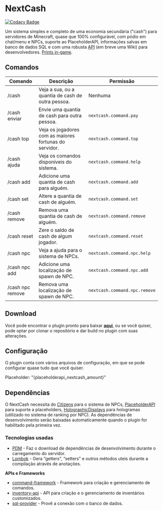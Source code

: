 # NextCash

[![Codacy Badge](https://api.codacy.com/project/badge/Grade/e514adb7e1414702b539e5c46018dc12)](https://app.codacy.com/gh/NextPlugins/NextCash?utm_source=github.com&utm_medium=referral&utm_content=NextPlugins/NextCash&utm_campaign=Badge_Grade)

Um sistema simples e completo de uma economia secundária ("cash") para servidores de Minecraft, quase que 100% configurável, com pódio em chat/menu e NPCs, suporte ao PlaceholderAPI, informações salvas em banco de dados SQL e com uma robusta [API](https://github.com/NextPlugins/NextCash/tree/main/src/main/java/com/nextplugins/cash/api) (em breve uma Wiki) para desenvolvedores. [Prints in-game](https://imgur.com/gallery/QAf28xj).

## Comandos
|Comando         |Descrição                      |Permissão                    |
|----------------|-------------------------------|-----------------------------|
|/cash           |Veja a sua, ou a quantia de cash de outra pessoa.|Nenhuma    |
|/cash enviar    |Envie uma quantia de cash para outra pessoa.|`nextcash.command.pay`|
|/cash top       |Veja os jogadores com as maiores fortunas do servidor.|`nextcash.command.top`|
|/cash ajuda     |Veja os comandos disponíveis do sistema.|`nextcash.command.help`|
|/cash add       |Adicione uma quantia de cash para alguém.|`nextcash.command.add`|
|/cash set       |Altere a quantia de cash de alguém.|`nextcash.command.set`|
|/cash remove    |Remova uma quantia de cash de alguém.|`nextcash.command.remove`|
|/cash reset     |Zere o saldo de cash de algum jogador.|`nextcash.command.reset`|
|/cash npc       |Veja a ajuda para o sistema de NPCs.|`nextcash.command.npc.help`|
|/cash npc add   |Adicione uma localização de spawn de NPC.|`nextcash.command.npc.add`|
|/cash npc remove|Remova uma localização de spawn de NPC.|`nextcash.command.npc.remove`|

## Download

Você pode encontrar o plugin pronto para baixar [**aqui**](https://github.com/NextPlugins/NextCash/releases), ou se você quiser, pode optar por clonar o repositório e dar build no plugin com suas alterações.

## Configuração

O plugin conta com vários arquivos de configuração, em que se pode configurar quase tudo que você quiser.

Placeholder: "{placeholderapi_nextcash_amount}"

## Dependências
O NextCash necessita do [Citizens](https://dev.bukkit.org/projects/citizens) para o sistema de NPCs, [PlaceholderAPI](https://www.spigotmc.org/resources/placeholderapi.6245/) para suporte a placeholders, [HolographicDisplays](https://dev.bukkit.org/projects/holographic-displays) para hologramas (utilizado no sistema de ranking por NPC). As dependências de desenvolvimento serão baixadas automaticamente quando o plugin for habilitado pela primeira vez.

### Tecnologias usadas
-  [PDM](https://github.com/knightzmc/pdm) - Faz o download de dependências de desenvolvimento durante o carregamento do servidor.
-  [Lombok](https://projectlombok.org/) - Gera “getters”, “setters” e outros métodos uteis durante a compilação através de anotações.

**APIs e Frameworks**

-  [command-framework](https://github.com/SaiintBrisson/command-framework) - Framework para criação e gerenciamento de comandos.
-  [inventory-api](https://github.com/HenryFabio/inventory-api) - API para criação e o gerenciamento de inventários customizados.
-  [sql-provider](https://github.com/henryfabio/sql-provider) - Provê a conexão com o banco de dados.
